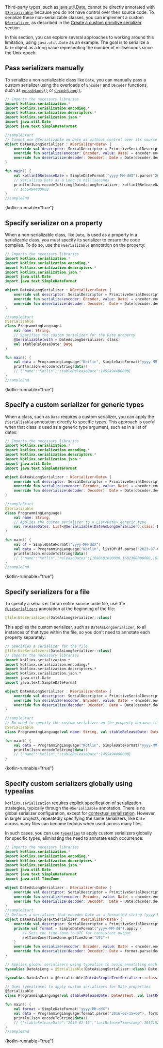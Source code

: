 [//]: # (title: Serialize third-party classes)

<!--- TEST_NAME SerializersThirdParty -->

Third-party types, such as [java.util.Date](https://docs.oracle.com/javase/8/docs/api/java/util/Date.html), cannot be directly annotated with [`@Serializable`](https://kotlinlang.org/api/kotlinx.serialization/kotlinx-serialization-core/kotlinx.serialization/-serializable/) because you do not have control over their source code.
To serialize these non-serializable classes, you can implement a custom [`KSerializer`](https://kotlinlang.org/api/kotlinx.serialization/kotlinx-serialization-core/kotlinx.serialization/-k-serializer/), as described in the [Create a custom primitive serializer](create-custom-serializers.md#create-a-custom-primitive-serializer) section.

In this section, you can explore several approaches to working around this limitation, using `java.util.Date` as an example.
The goal is to serialize a `Date` object as a long value representing the number of milliseconds since the Unix epoch.

## Pass serializers manually

To serialize a non-serializable class like `Date`, you can manually pass a custom serializer using the overloads of
`Encoder` and `Decoder` functions, such as [`encodeLong()`](https://kotlinlang.org/api/kotlinx.serialization/kotlinx-serialization-core/kotlinx.serialization.encoding/-encoder/encode-long.html) or [`decodeLong()`](https://kotlinlang.org/api/kotlinx.serialization/kotlinx-serialization-core/kotlinx.serialization.encoding/-decoder/decode-long.html): 

```kotlin
// Imports the necessary libraries
import kotlinx.serialization.*
import kotlinx.serialization.encoding.*
import kotlinx.serialization.descriptors.*
import kotlinx.serialization.json.*
import java.util.Date
import java.text.SimpleDateFormat

//sampleStart
// Cannot use @Serializable on Date as without control over its source code
object DateAsLongSerializer : KSerializer<Date> {
    override val descriptor: SerialDescriptor = PrimitiveSerialDescriptor("Date", PrimitiveKind.LONG)
    override fun serialize(encoder: Encoder, value: Date) = encoder.encodeLong(value.time)
    override fun deserialize(decoder: Decoder): Date = Date(decoder.decodeLong())
}

fun main() {                                              
    val kotlin10ReleaseDate = SimpleDateFormat("yyyy-MM-ddX").parse("2016-02-15+00") 
    // Serializes Date as a Long in milliseconds
    println(Json.encodeToString(DateAsLongSerializer, kotlin10ReleaseDate))    
    // 1455494400000
}
//sampleEnd
```
{kotlin-runnable="true"}

<!--- > You can get the full code [here](../../guide/example/example-thirdparty-1.kt). -->

<!---
```text
1455494400000
```
-->

<!--- TEST -->

## Specify serializer on a property

When a non-serializable class, like `Date`, is used as a property in a serializable class, you must specify its serializer to ensure the code compiles.
To do so, use the `@Serializable` annotation on the property:

```kotlin
// Imports the necessary libraries
import kotlinx.serialization.*
import kotlinx.serialization.encoding.*
import kotlinx.serialization.descriptors.*
import kotlinx.serialization.json.*
import java.util.Date
import java.text.SimpleDateFormat

object DateAsLongSerializer : KSerializer<Date> {
    override val descriptor: SerialDescriptor = PrimitiveSerialDescriptor("Date", PrimitiveKind.LONG)
    override fun serialize(encoder: Encoder, value: Date) = encoder.encodeLong(value.time)
    override fun deserialize(decoder: Decoder): Date = Date(decoder.decodeLong())
}

//sampleStart
@Serializable          
class ProgrammingLanguage(
    val name: String,
    // Specifies the custom serializer for the Date property
    @Serializable(with = DateAsLongSerializer::class)
    val stableReleaseDate: Date
)

fun main() {
    val data = ProgrammingLanguage("Kotlin", SimpleDateFormat("yyyy-MM-ddX").parse("2016-02-15+00"))
    println(Json.encodeToString(data))
    // {"name":"Kotlin","stableReleaseDate":1455494400000}
}
//sampleEnd
```
{kotlin-runnable="true"}

<!--- > You can get the full code [here](../../guide/example/example-thirdparty-2.kt). -->

<!---
```text
{"name":"Kotlin","stableReleaseDate":1455494400000}
```
-->

<!--- TEST -->

## Specify a custom serializer for generic types

When a class, such as `Date` requires a custom serializer, you can apply the `@Serializable` annotation directly to specific types.
This approach is useful when that class is used as a generic type argument, such as in a list of dates:

```kotlin
// Imports the necessary libraries
import kotlinx.serialization.*
import kotlinx.serialization.encoding.*
import kotlinx.serialization.descriptors.*
import kotlinx.serialization.json.*
import java.util.Date
import java.text.SimpleDateFormat

object DateAsLongSerializer : KSerializer<Date> {
    override val descriptor: SerialDescriptor = PrimitiveSerialDescriptor("Date", PrimitiveKind.LONG)
    override fun serialize(encoder: Encoder, value: Date) = encoder.encodeLong(value.time)
    override fun deserialize(decoder: Decoder): Date = Date(decoder.decodeLong())
}

//sampleStart
@Serializable          
class ProgrammingLanguage(
    val name: String,
    // Applies the custom serializer to a List<Date> generic type
    val releaseDates: List<@Serializable(DateAsLongSerializer::class) Date>
)

fun main() {
    val df = SimpleDateFormat("yyyy-MM-ddX")
    val data = ProgrammingLanguage("Kotlin", listOf(df.parse("2023-07-06+00"), df.parse("2023-04-25+00"), df.parse("2022-12-28+00")))
    println(Json.encodeToString(data))
    // {"name":"Kotlin","releaseDates":[1688601600000,1682380800000,1672185600000]}
}
//sampleEnd
```
{kotlin-runnable="true"}

<!--- > You can get the full code [here](../../guide/example/example-thirdparty-3.kt). -->

<!---
```text
{"name":"Kotlin","releaseDates":[1688601600000,1682380800000,1672185600000]}
```
-->

<!--- TEST -->

## Specify serializers for a file

To specify a serializer for an entire source code file, use the [`@UseSerializers`](https://kotlinlang.org/api/kotlinx.serialization/kotlinx-serialization-core/kotlinx.serialization/-use-serializers/) annotation at the beginning of the file:

```kotlin
@file:UseSerializers(DateAsLongSerializer::class)
```

This applies the custom serializer, such as `DateAsLongSerializer`, to all instances of that type within the file,
so you don't need to annotate each property separately:

<!--- PREFIX -->

```kotlin
// Specifies a serializer for the file
@file:UseSerializers(DateAsLongSerializer::class)
// Imports the necessary libraries
import kotlinx.serialization.*
import kotlinx.serialization.encoding.*
import kotlinx.serialization.descriptors.*
import kotlinx.serialization.json.*
import java.util.Date
import java.text.SimpleDateFormat

object DateAsLongSerializer : KSerializer<Date> {
    override val descriptor: SerialDescriptor = PrimitiveSerialDescriptor("Date", PrimitiveKind.LONG)
    override fun serialize(encoder: Encoder, value: Date) = encoder.encodeLong(value.time)
    override fun deserialize(decoder: Decoder): Date = Date(decoder.decodeLong())
}

//sampleStart
// No need to specify the custom serializer on the property because it’s applied to the file
@Serializable
class ProgrammingLanguage(val name: String, val stableReleaseDate: Date)

fun main() {
    val data = ProgrammingLanguage("Kotlin", SimpleDateFormat("yyyy-MM-ddX").parse("2016-02-15+00"))
    println(Json.encodeToString(data))
    // {"name":"Kotlin","stableReleaseDate":1455494400000}
}
```
{kotlin-runnable="true"}

<!--- > You can get the full code [here](../../guide/example/example-thirdparty-4.kt). -->

<!---
```text
{"name":"Kotlin","stableReleaseDate":1455494400000}
```
-->

<!--- TEST -->

## Specify custom serializers globally using typealias

`kotlinx.serialization` requires explicit specification of serialization strategies, typically through the `@Serializable` annotation.
There is no global serializer configuration, except for [contextual serialization](create-custom-serializers.md#contextual-serialization).
However, in larger projects, repeatedly specifying the same serializers, like `Date` across many files can become tedious
when used across many files.

In such cases, you can use [`typealias`](type-alias.md) to apply custom serializers globally for specific types,
eliminating the need to annotate each occurrence:

```kotlin
// Imports the necessary libraries
import kotlinx.serialization.*
import kotlinx.serialization.encoding.*
import kotlinx.serialization.descriptors.*
import kotlinx.serialization.json.*
import java.util.Date
import java.text.SimpleDateFormat
import java.util.TimeZone

object DateAsLongSerializer : KSerializer<Date> {
    override val descriptor: SerialDescriptor = PrimitiveSerialDescriptor("DateAsLong", PrimitiveKind.LONG)
    override fun serialize(encoder: Encoder, value: Date) = encoder.encodeLong(value.time)
    override fun deserialize(decoder: Decoder): Date = Date(decoder.decodeLong())
}
//sampleStart
// Defines a serializer that encodes Date as a formatted string (yyyy-MM-dd)
object DateAsSimpleTextSerializer: KSerializer<Date> {
    override val descriptor: SerialDescriptor = PrimitiveSerialDescriptor("DateAsSimpleText", PrimitiveKind.LONG)
    private val format = SimpleDateFormat("yyyy-MM-dd").apply {
        // Sets the time zone to UTC for consistent output
        setTimeZone(TimeZone.getTimeZone("UTC"))
    }
    override fun serialize(encoder: Encoder, value: Date) = encoder.encodeString(format.format(value))
    override fun deserialize(decoder: Decoder): Date = format.parse(decoder.decodeString())
}

// Applies global serializers using typealias to avoid annotating each occurrence
typealias DateAsLong = @Serializable(DateAsLongSerializer::class) Date

typealias DateAsText = @Serializable(DateAsSimpleTextSerializer::class) Date

// Uses typealiases to apply custom serializers for Date properties
@Serializable          
class ProgrammingLanguage(val stableReleaseDate: DateAsText, val lastReleaseTimestamp: DateAsLong)

fun main() {
    val format = SimpleDateFormat("yyyy-MM-ddX")
    val data = ProgrammingLanguage(format.parse("2016-02-15+00"), format.parse("2022-07-07+00"))
    println(Json.encodeToString(data))
    // {"stableReleaseDate":"2016-02-15","lastReleaseTimestamp":1657152000000}
}
//sampleEnd
```
{kotlin-runnable="true"}

<!--- > You can get the full code [here](../../guide/example/example-thirdparty-5.kt). -->

<!---
```text
{"stableReleaseDate":"2016-02-15","lastReleaseTimestamp":1657152000000}
```
-->

<!--- TEST -->